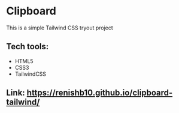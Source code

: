 # Clipboard

This is a simple Tailwind CSS tryout project

## Tech tools:

- HTML5
- CSS3
- TailwindCSS

## Link: https://renishb10.github.io/clipboard-tailwind/
